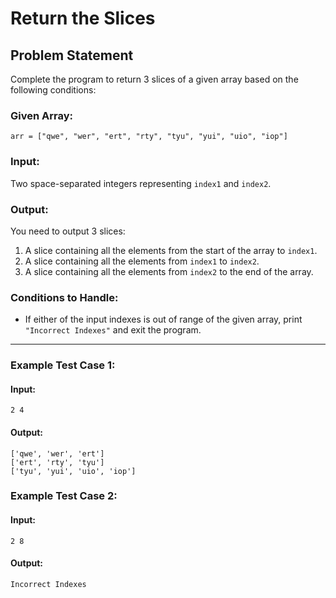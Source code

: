 # Return the Slices

## Problem Statement

Complete the program to return 3 slices of a given array based on the following conditions:

### Given Array:
```
arr = ["qwe", "wer", "ert", "rty", "tyu", "yui", "uio", "iop"]
```

### Input:
Two space-separated integers representing `index1` and `index2`.

### Output:
You need to output 3 slices:
1. A slice containing all the elements from the start of the array to `index1`.
2. A slice containing all the elements from `index1` to `index2`.
3. A slice containing all the elements from `index2` to the end of the array.

### Conditions to Handle:
- If either of the input indexes is out of range of the given array, print `"Incorrect Indexes"` and exit the program.

---

### Example Test Case 1:
#### Input:
```
2 4
```
#### Output:
```
['qwe', 'wer', 'ert']
['ert', 'rty', 'tyu']
['tyu', 'yui', 'uio', 'iop']
```

### Example Test Case 2:
#### Input:
```
2 8
```
#### Output:
```
Incorrect Indexes
```
